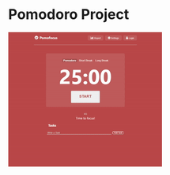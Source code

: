# Pomodoro Project

![Pomodoro Project](https://github.com/DurmusFurkanOzkan/Pomodoro_Project/blob/main/PomodoroProjectGif.gif)
